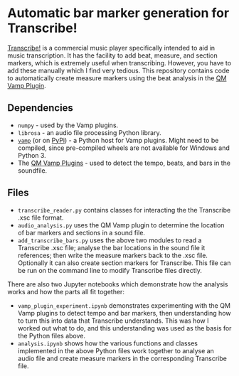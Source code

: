 # Automatic bar marker generation for Transcribe!

[Transcribe!](https://www.seventhstring.com/) is a commercial music player specifically intended to aid in music transcription. It has the facility to add beat, measure, and section markers, which is extremely useful when transcribing. However, you have to add these manually which I find very tedious. This repository contains code to automatically create measure markers using the beat analysis in the [QM Vamp Plugin](https://vamp-plugins.org/plugin-doc/qm-vamp-plugins.html).

## Dependencies

* `numpy` - used by the Vamp plugins.
* `librosa` - an audio file processing Python library.
* [`vamp`](https://code.soundsoftware.ac.uk/projects/vampy-host/repository) (or on [PyPi](https://pypi.org/project/vamp/)) - a Python host for Vamp plugins. Might need to be compiled, since pre-compiled wheels are not available for Windows and Python 3.
* The [QM Vamp Plugins](https://vamp-plugins.org/plugin-doc/qm-vamp-plugins.html#qm-tempotracker) - used to detect the tempo, beats, and bars in the soundfile.

## Files

* `transcribe_reader.py` contains classes for interacting the the Transcribe .xsc file format.
* `audio_analysis.py` uses the QM Vamp plugin to determine the location of bar markers and sections in a sound file.
* `add_transcribe_bars.py` uses the above two modules to read a Transcribe .xsc file; analyse the bar locations in the sound file it references; then write the measure markers back to the .xsc file. Optionally it can also create section markers for Transcribe. This file can be run on the command line to modify Transcribe files directly.

There are also two Jupyter notebooks which demonstrate how the analysis works and how the parts all fit together:

* `vamp_plugin_experiment.ipynb` demonstrates experimenting with the QM Vamp plugins to detect tempo and bar markers, then understanding how to turn this into data that Transcribe understands. This was how I worked out what to do, and this understanding was used as the basis for the Python files above.
* `analysis.ipynb` shows how the various functions and classes implemented in the above Python files work together to analyse an audio file and create measure markers in the corresponding Transcribe file.